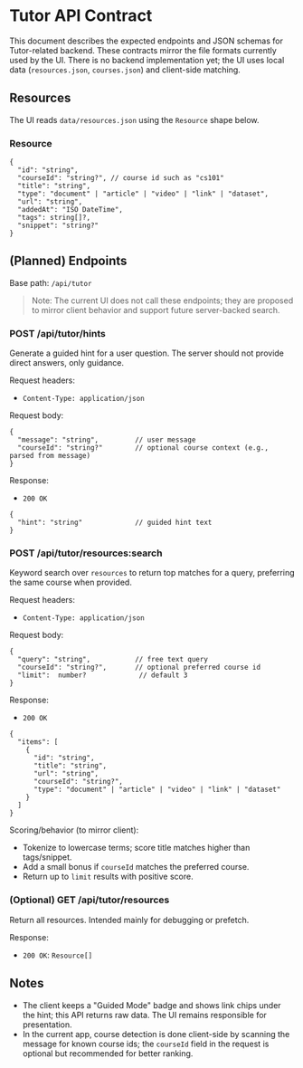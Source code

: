# Tutor API Contract

This document describes the expected endpoints and JSON schemas for Tutor-related backend. These contracts mirror the file formats currently used by the UI. There is no backend implementation yet; the UI uses local data (`resources.json`, `courses.json`) and client-side matching.

## Resources

The UI reads `data/resources.json` using the `Resource` shape below.

### Resource
```
{
  "id": "string",
  "courseId": "string?", // course id such as "cs101"
  "title": "string",
  "type": "document" | "article" | "video" | "link" | "dataset",
  "url": "string",
  "addedAt": "ISO DateTime",
  "tags": string[]?,
  "snippet": "string?"
}
```

## (Planned) Endpoints

Base path: `/api/tutor`

> Note: The current UI does not call these endpoints; they are proposed to mirror client behavior and support future server-backed search.

### POST /api/tutor/hints

Generate a guided hint for a user question. The server should not provide direct answers, only guidance.

Request headers:
- `Content-Type: application/json`

Request body:
```
{
  "message": "string",         // user message
  "courseId": "string?"        // optional course context (e.g., parsed from message)
}
```

Response:
- `200 OK`
```
{
  "hint": "string"             // guided hint text
}
```

### POST /api/tutor/resources:search

Keyword search over `resources` to return top matches for a query, preferring the same course when provided.

Request headers:
- `Content-Type: application/json`

Request body:
```
{
  "query": "string",           // free text query
  "courseId": "string?",       // optional preferred course id
  "limit":  number?             // default 3
}
```

Response:
- `200 OK`
```
{
  "items": [
    {
      "id": "string",
      "title": "string",
      "url": "string",
      "courseId": "string?",
      "type": "document" | "article" | "video" | "link" | "dataset"
    }
  ]
}
```

Scoring/behavior (to mirror client):
- Tokenize to lowercase terms; score title matches higher than tags/snippet.
- Add a small bonus if `courseId` matches the preferred course.
- Return up to `limit` results with positive score.

### (Optional) GET /api/tutor/resources

Return all resources. Intended mainly for debugging or prefetch.

Response:
- `200 OK`: `Resource[]`

## Notes

- The client keeps a "Guided Mode" badge and shows link chips under the hint; this API returns raw data. The UI remains responsible for presentation.
- In the current app, course detection is done client-side by scanning the message for known course ids; the `courseId` field in the request is optional but recommended for better ranking.
